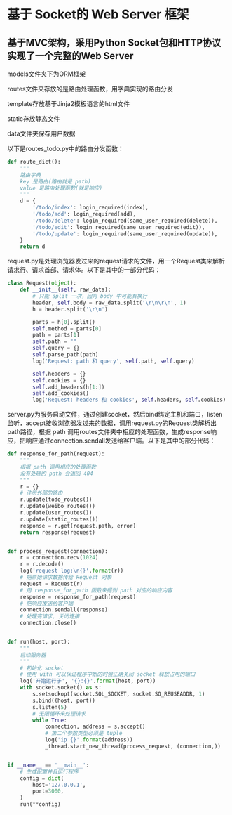 # 基于 Socket的 Web Server 框架
## 基于MVC架构，采用Python Socket包和HTTP协议实现了一个完整的Web Server

models文件夹下为ORM框架

routes文件夹存放的是路由处理函数，用字典实现的路由分发

template存放基于Jinja2模板语言的html文件

static存放静态文件

data文件夹保存用户数据


以下是routes_todo.py中的路由分发函数：
```python
def route_dict():
    """
    路由字典
    key 是路由(路由就是 path)
    value 是路由处理函数(就是响应)
    """
    d = {
        '/todo/index': login_required(index),
        '/todo/add': login_required(add),
        '/todo/delete': login_required(same_user_required(delete)),
        '/todo/edit': login_required(same_user_required(edit)),
        '/todo/update': login_required(same_user_required(update)),
    }
    return d
```

request.py是处理浏览器发过来的request请求的文件，用一个Request类来解析请求行、请求首部、请求体。以下是其中的一部分代码：
```python
class Request(object):
    def __init__(self, raw_data):
        # 只能 split 一次，因为 body 中可能有换行
        header, self.body = raw_data.split('\r\n\r\n', 1)
        h = header.split('\r\n')

        parts = h[0].split()
        self.method = parts[0]
        path = parts[1]
        self.path = ""
        self.query = {}
        self.parse_path(path)
        log('Request: path 和 query', self.path, self.query)

        self.headers = {}
        self.cookies = {}
        self.add_headers(h[1:])
        self.add_cookies()
        log('Request: headers 和 cookies', self.headers, self.cookies)

```

server.py为服务启动文件，通过创建socket，然后bind绑定主机和端口，listen监听，accept接收浏览器发过来的数据，调用request.py的Request类解析出path路径，根据 path 调用routes文件夹中相应的处理函数，生成response响应，把响应通过connection.sendall发送给客户端。以下是其中的部分代码：
```python
def response_for_path(request):
    """
    根据 path 调用相应的处理函数
    没有处理的 path 会返回 404
    """
    r = {}
    # 注册外部的路由
    r.update(todo_routes())
    r.update(weibo_routes())
    r.update(user_routes())
    r.update(static_routes())
    response = r.get(request.path, error)
    return response(request)


def process_request(connection):
    r = connection.recv(1024)
    r = r.decode()
    log('request log:\n{}'.format(r))
    # 把原始请求数据传给 Request 对象
    request = Request(r)
    # 用 response_for_path 函数来得到 path 对应的响应内容
    response = response_for_path(request)
    # 把响应发送给客户端
    connection.sendall(response)
    # 处理完请求, 关闭连接
    connection.close()


def run(host, port):
    """
    启动服务器
    """
    # 初始化 socket 
    # 使用 with 可以保证程序中断的时候正确关闭 socket 释放占用的端口
    log('开始运行于', '{}:{}'.format(host, port))
    with socket.socket() as s:
        s.setsockopt(socket.SOL_SOCKET, socket.SO_REUSEADDR, 1)
        s.bind((host, port))
        s.listen(5)
        # 无限循环来处理请求
        while True:
            connection, address = s.accept()
            # 第二个参数类型必须是 tuple
            log('ip {}'.format(address))
            _thread.start_new_thread(process_request, (connection,))


if __name__ == '__main__':
    # 生成配置并且运行程序
    config = dict(
        host='127.0.0.1',
        port=3000,
    )
    run(**config)

```

